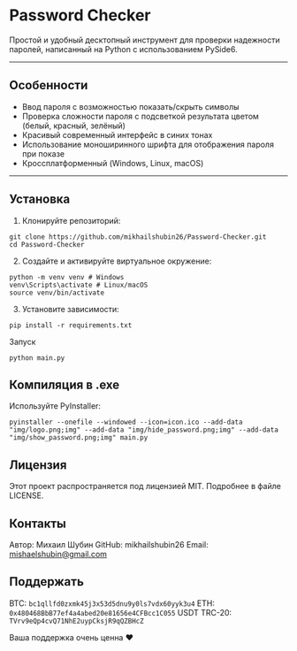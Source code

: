 # Password Checker

Простой и удобный десктопный инструмент для проверки надежности паролей, написанный на Python с использованием PySide6.

---

## Особенности

- Ввод пароля с возможностью показать/скрыть символы
- Проверка сложности пароля с подсветкой результата цветом (белый, красный, зелёный)
- Красивый современный интерфейс в синих тонах
- Использование моноширинного шрифта для отображения пароля при показе
- Кроссплатформенный (Windows, Linux, macOS)

---

## Установка

1. Клонируйте репозиторий:

```
git clone https://github.com/mikhailshubin26/Password-Checker.git
cd Password-Checker
```

2. Создайте и активируйте виртуальное окружение:

```
python -m venv venv # Windows
venv\Scripts\activate # Linux/macOS
source venv/bin/activate
```

3. Установите зависимости:

```
pip install -r requirements.txt
```

Запуск

```
python main.py
```

## Компиляция в .exe
Используйте PyInstaller:
```
pyinstaller --onefile --windowed --icon=icon.ico --add-data "img/logo.png;img" --add-data "img/hide_password.png;img" --add-data "img/show_password.png;img" main.py
```

## Лицензия
Этот проект распространяется под лицензией MIT. Подробнее в файле LICENSE.

## Контакты
Автор: Михаил Шубин
GitHub: mikhailshubin26
Email: mishaelshubin@gmail.com

## Поддержать
BTC: ```bc1qllfd0zxmk45j3x53d5dnu9y0ls7vdx60yyk3u4```
ETH: ```0x480468BbB77ef4a4abed20e81656e4CFBcc1C055```
USDT TRC-20: ```TVrv9eQp4cvQ71NhE2uypCksjR9qQZBHcZ```

Ваша поддержка очень ценна ❤️